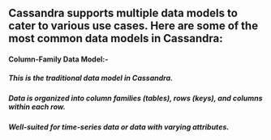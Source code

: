 ## Cassandra supports multiple data models to cater to various use cases. Here are some of the most common data models in Cassandra:

#### Column-Family Data Model:-

##### This is the traditional data model in Cassandra.
##### Data is organized into column families (tables), rows (keys), and columns within each row.
##### Well-suited for time-series data or data with varying attributes.
